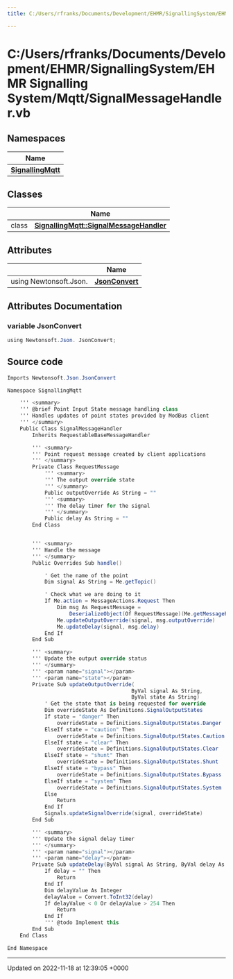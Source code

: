 ```yaml
---
title: C:/Users/rfranks/Documents/Development/EHMR/SignallingSystem/EHMR Signalling System/Mqtt/SignalMessageHandler.vb

---
```


# C:/Users/rfranks/Documents/Development/EHMR/SignallingSystem/EHMR Signalling System/Mqtt/SignalMessageHandler.vb



## Namespaces

| Name           |
| -------------- |
| **[SignallingMqtt](/SignallingSystem-doc/vb/Namespaces/namespaceSignallingMqtt/)**  |

## Classes

|                | Name           |
| -------------- | -------------- |
| class | **[SignallingMqtt::SignalMessageHandler](/SignallingSystem-doc/vb/Classes/classSignallingMqtt_1_1SignalMessageHandler/)**  |

## Attributes

|                | Name           |
| -------------- | -------------- |
| ﻿using Newtonsoft.Json. | **[JsonConvert](/SignallingSystem-doc/vb/Files/SignalMessageHandler_8vb/#variable-jsonconvert)**  |



## Attributes Documentation

### variable JsonConvert

```csharp
﻿using Newtonsoft.Json. JsonConvert;
```



## Source code

```csharp
Imports Newtonsoft.Json.JsonConvert

Namespace SignallingMqtt

    ''' <summary>
    ''' @brief Point Input State message handling class
    ''' Handles updates of point states provided by ModBus client
    ''' </summary>
    Public Class SignalMessageHandler
        Inherits RequestableBaseMessageHandler

        ''' <summary>
        ''' Point request message created by client applications
        ''' </summary>
        Private Class RequestMessage
            ''' <summary>
            ''' The output override state
            ''' </summary>
            Public outputOverride As String = ""
            ''' <summary>
            ''' The delay timer for the signal
            ''' </summary>
            Public delay As String = ""
        End Class


        ''' <summary>
        ''' Handle the message
        ''' </summary>
        Public Overrides Sub handle()

            ' Get the name of the point
            Dim signal As String = Me.getTopic()

            ' Check what we are doing to it
            If Me.action = MessageActions.Request Then
                Dim msg As RequestMessage =
                    DeserializeObject(Of RequestMessage)(Me.getMessagePayload())
                Me.updateOutputOverride(signal, msg.outputOverride)
                Me.updateDelay(signal, msg.delay)
            End If
        End Sub

        ''' <summary>
        ''' Update the output override status
        ''' </summary>
        ''' <param name="signal"></param>
        ''' <param name="state"></param>
        Private Sub updateOutputOverride(
                                        ByVal signal As String,
                                        ByVal state As String)
            ' Get the state that is being requested for override
            Dim overrideState As Definitions.SignalOutputStates
            If state = "danger" Then
                overrideState = Definitions.SignalOutputStates.Danger
            ElseIf state = "caution" Then
                overrideState = Definitions.SignalOutputStates.Caution
            ElseIf state = "clear" Then
                overrideState = Definitions.SignalOutputStates.Clear
            ElseIf state = "shunt" Then
                overrideState = Definitions.SignalOutputStates.Shunt
            ElseIf state = "bypass" Then
                overrideState = Definitions.SignalOutputStates.Bypass
            ElseIf state = "system" Then
                overrideState = Definitions.SignalOutputStates.System
            Else
                Return
            End If
            Signals.updateSignalOverride(signal, overrideState)
        End Sub

        ''' <summary>
        ''' Update the signal delay timer
        ''' </summary>
        ''' <param name="signal"></param>
        ''' <param name="delay"></param>
        Private Sub updateDelay(ByVal signal As String, ByVal delay As String)
            If delay = "" Then
                Return
            End If
            Dim delayValue As Integer
            delayValue = Convert.ToInt32(delay)
            If delayValue < 0 Or delayValue > 254 Then
                Return
            End If
            ''' @todo Implement this
        End Sub
    End Class

End Namespace
```


-------------------------------

Updated on 2022-11-18 at 12:39:05 +0000
